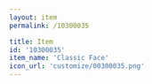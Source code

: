 ```yaml
---
layout: item
permalink: /10300035

title: Item
id: '10300035'
item_name: 'Classic Face'
icon_url: 'customize/00300035.png'
---
```

